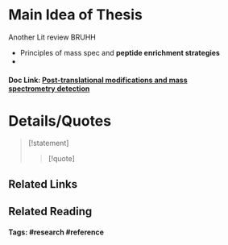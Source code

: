 # Main Idea of Thesis

Another Lit review BRUHH

- Principles of mass spec and **peptide enrichment strategies**
- 

#### Doc Link: [Post-translational modifications and **mass spectrometry** detection](https://www.sciencedirect.com/science/article/pii/S089158491300587X?casa_token=Ex3_B9syPoUAAAAA:5UB5T-5fddnUqjoK87fSncyZkz_o63vWzHbsg7micJ5ycmj5meaGtNoTy9PXJnfzHeyGA4dI)


# Details/Quotes

> [!statement] 
> 
> >[!quote]




## Related Links

## Related Reading



#### Tags: #research #reference 